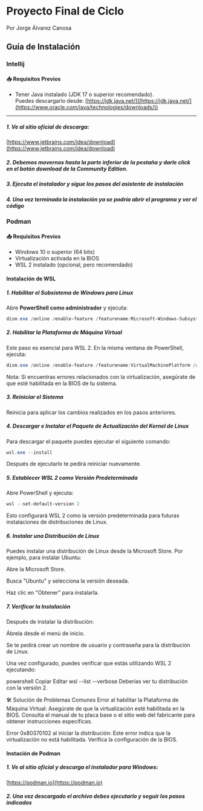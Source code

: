 # Proyecto Final de Ciclo 
Por Jorge Álvarez Canosa

## Guía de Instalación 
### Intellij
#### 📥 Requisitos Previos

- Tener Java instalado (JDK 17 o superior recomendado).  
  Puedes descargarlo desde: [https://jdk.java.net/]([https://jdk.java.net/](https://www.oracle.com/java/technologies/downloads/))

---
##### 1. Ve al sitio oficial de descarga:  
   [https://www.jetbrains.com/idea/download](https://www.jetbrains.com/idea/download)

##### 2. Debemos movernos hasta la parte inferior de la pestaña y darle click en el botón download de la Community Edition.
   
##### 3. Ejecuta el instalador y sigue los pasos del asistente de instalación

##### 4. Una vez terminada la instalación ya se podría abrir el programa y ver el código

### Podman
#### 📥 Requisitos Previos
- Windows 10 o superior (64 bits)
- Virtualización activada en la BIOS
- WSL 2 instalado (opcional, pero recomendado)

#### Instalación de WSL
##### 1. Habilitar el Subsistema de Windows para Linux

Abre **PowerShell como administrador** y ejecuta:

```powershell
dism.exe /online /enable-feature /featurename:Microsoft-Windows-Subsystem-Linux /all /norestart
```
##### 2. Habilitar la Plataforma de Máquina Virtual
Este paso es esencial para WSL 2. En la misma ventana de PowerShell, ejecuta:

```powershell
dism.exe /online /enable-feature /featurename:VirtualMachinePlatform /all /norestart
```
Nota: Si encuentras errores relacionados con la virtualización, asegúrate de que esté habilitada en la BIOS de tu sistema.

##### 3. Reiniciar el Sistema
Reinicia para aplicar los cambios realizados en los pasos anteriores.

##### 4. Descargar e Instalar el Paquete de Actualización del Kernel de Linux
Para descargar el paquete puedes ejecutar el siguiente comando:

```powershell
wsl.exe --install
```
Después de ejecutarlo te pedirá reiniciar nuevamente.

##### 5. Establecer WSL 2 como Versión Predeterminada
Abre PowerShell y ejecuta:

```powershell
wsl --set-default-version 2
```
Esto configurará WSL 2 como la versión predeterminada para futuras instalaciones de distribuciones de Linux.

##### 6. Instalar una Distribución de Linux
Puedes instalar una distribución de Linux desde la Microsoft Store. Por ejemplo, para instalar Ubuntu:

Abre la Microsoft Store.

Busca "Ubuntu" y selecciona la versión deseada.

Haz clic en "Obtener" para instalarla.

##### 7. Verificar la Instalación
Después de instalar la distribución:

Ábrela desde el menú de inicio.

Se te pedirá crear un nombre de usuario y contraseña para la distribución de Linux.

Una vez configurado, puedes verificar que estás utilizando WSL 2 ejecutando:

powershell
Copiar
Editar
wsl --list --verbose
Deberías ver tu distribución con la versión 2.

🛠️ Solución de Problemas Comunes
Error al habilitar la Plataforma de Máquina Virtual: Asegúrate de que la virtualización esté habilitada en la BIOS. Consulta el manual de tu placa base o el sitio web del fabricante para obtener instrucciones específicas.

Error 0x80370102 al iniciar la distribución: Este error indica que la virtualización no está habilitada. Verifica la configuración de la BIOS.

#### Instación de Podman
##### 1. Ve al sitio oficial y descarga el instalador para Windows:
[https://podman.io](https://podman.io)

##### 2. Una vez descargado el archivo debes ejecutarlo y seguir los pasos indicados
